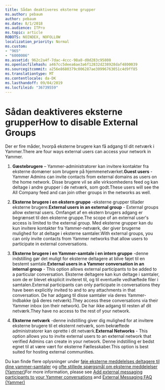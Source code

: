 ```yaml
---
title: Sådan deaktiveres eksterne grupper
ms.author: pebaum
author: pebaum
ms.date: 8/1/2018
ms.audience: ITPro
ms.topic: article
ROBOTS: NOINDEX, NOFOLLOW
localization_priority: Normal
ms.custom:
- "965"
- "6000006"
ms.assetid: 962c2a4f-7dac-4ccc-98a8-d0d283c95808
ms.openlocfilehash: a467cc5deea6ae3a6f12832d238928daf4800039
ms.sourcegitcommit: a256e8680379c006287ae30996763051c4d9ff85
ms.translationtype: MT
ms.contentlocale: da-DK
ms.lasthandoff: 09/04/2019
ms.locfileid: "36739559"
---
```

# <a name="how-to-disable-external-groups"></a><span data-ttu-id="003da-102">Sådan deaktiveres eksterne grupper</span><span class="sxs-lookup"><span data-stu-id="003da-102">How to disable External Groups</span></span>

<span data-ttu-id="003da-103">Der er fire måder, hvorpå eksterne brugere kan få adgang til dit netværk i Yammer.</span><span class="sxs-lookup"><span data-stu-id="003da-103">There are four ways external users can access your network in Yammer.</span></span>
  
1. <span data-ttu-id="003da-104">**Gæstebrugere** – Yammer-administratorer kan invitere kontakter fra eksterne domæner som brugere på hjemmenetværket.</span><span class="sxs-lookup"><span data-stu-id="003da-104">**Guest users** - Yammer Admins can invite contacts from external domains as users on the home network.</span></span> <span data-ttu-id="003da-105">Disse brugere vil se alle virksomhedens feed og kan deltage i andre grupper i de netværk, som godt.</span><span class="sxs-lookup"><span data-stu-id="003da-105">These users will see the All Company feed and can join other groups in the networks as well.</span></span>

2. <span data-ttu-id="003da-106">**Eksterne brugere i en ekstern gruppe** -eksterne grupper tillader eksterne brugere.</span><span class="sxs-lookup"><span data-stu-id="003da-106">**External users in an external group** - External groups allow external users.</span></span> <span data-ttu-id="003da-107">Omfanget af en ekstern brugers adgang er begrænset til den eksterne gruppe.</span><span class="sxs-lookup"><span data-stu-id="003da-107">The scope of an external user's access is limited to the external group.</span></span> <span data-ttu-id="003da-108">Med eksterne grupper kan du kun invitere kontakter fra Yammer-netværk, der giver brugerne mulighed for at deltage i eksterne samtaler.</span><span class="sxs-lookup"><span data-stu-id="003da-108">With external groups, you can only invite contacts from Yammer networks that allow users to participate in external conversations.</span></span>

3. <span data-ttu-id="003da-109">**Eksterne brugere i en Yammer-samtale i en intern gruppe** -denne indstilling gør det muligt for eksterne deltagere at blive føjet til en bestemt samtale.</span><span class="sxs-lookup"><span data-stu-id="003da-109">**External users in a Yammer conversation in an internal group** - This option allows external participants to be added to a particular conversation.</span></span> <span data-ttu-id="003da-110">Eksterne deltagere kan kun deltage i samtaler, som de er blevet eksplicit inviteret til, og til eventuelle vedhæftede filer i samtalen.</span><span class="sxs-lookup"><span data-stu-id="003da-110">External participants can only participate in conversations they have been explicitly invited to and to any attachments in that conversation.</span></span> <span data-ttu-id="003da-111">De har adgang til disse samtaler via deres Yammer-Indbakke (på deres netværk).</span><span class="sxs-lookup"><span data-stu-id="003da-111">They access these conversations via their Yammer inbox (on their network).</span></span> <span data-ttu-id="003da-112">De har ikke adgang til resten af dit netværk.</span><span class="sxs-lookup"><span data-stu-id="003da-112">They have no access to the rest of your network.</span></span>

4. <span data-ttu-id="003da-113">**Eksterne netværk** -denne indstilling giver dig mulighed for at invitere eksterne brugere til et eksternt netværk, som bekræftede administratorer kan oprette i dit netværk.</span><span class="sxs-lookup"><span data-stu-id="003da-113">**External Networks** - This option allows you to invite external users to an external network that verified Admins can create in your network.</span></span> <span data-ttu-id="003da-114">Denne indstilling er bedst egnet til at være vært for eksterne Fællesskaber.</span><span class="sxs-lookup"><span data-stu-id="003da-114">This option is best suited for hosting external communities.</span></span>

<span data-ttu-id="003da-115">Du kan finde flere oplysninger under [føje eksterne meddelelses deltagere til dine yammer-samtaler](https://docs.microsoft.com/yammer/work-with-external-users/add-external-participants) og [ofte stillede spørgsmål om eksterne meddelelser (Yammer)](https://docs.microsoft.com/yammer/work-with-external-users/external-messaging-faq)</span><span class="sxs-lookup"><span data-stu-id="003da-115">For more information, please see [Add external messaging participants to your Yammer conversations](https://docs.microsoft.com/yammer/work-with-external-users/add-external-participants) and [External Messaging FAQ (Yammer)](https://docs.microsoft.com/yammer/work-with-external-users/external-messaging-faq)</span></span>
  